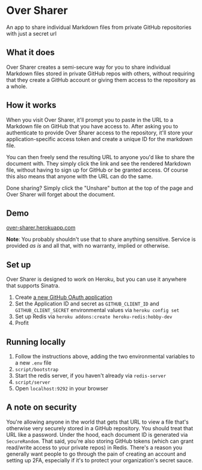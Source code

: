 # Over Sharer

An app to share individual Markdown files from private GitHub repositories with just a secret url

## What it does

Over Sharer creates a semi-secure way for you to share individual Markdown files stored in private GitHub repos with others, without requiring that they create a GitHub account or giving them access to the repository as a whole.

## How it works

When you visit Over Sharer, it'll prompt you to paste in the URL to a Markdown file on GitHub that you have access to. After asking you to authenticate to provide Over Sharer access to the repository, it'll store your application-specific access token and create a unique ID for the markdown file.

You can then freely send the resulting URL to anyone you'd like to share the document with. They simply click the link and see the rendered Markdown file, without having to sign up for GitHub or be granted access. Of course this also means that anyone with the URL can do the same.

Done sharing? Simply click the "Unshare" button at the top of the page and Over Sharer will forget about the document.

## Demo

[over-sharer.herokuapp.com](https://over-sharer.herokuapp.com/)

**Note**: You probably shouldn't use that to share anything sensitive. Service is provided *as is* and all that, with no warranty, implied or otherwise.

## Set up

Over Sharer is designed to work on Heroku, but you can use it anywhere that supports Sinatra.

1. Create [a new GitHub OAuth application](https://github.com/settings/applications/new)
2. Set the Application ID and secret as `GITHUB_CLIENT_ID` and `GITHUB_CLIENT_SECRET` environmental values via `heroku config set`
3. Set up Redis via `heroku addons:create heroku-redis:hobby-dev`
3. Profit

## Running locally

1. Follow the instructions above, adding the two environmental variables to a new `.env` file
1. `script/bootstrap`
2. Start the redis server, if you haven't already via `redis-server`
2. `script/server`
3. Open `localhost:9292` in your browser

## A note on security

You're allowing anyone in the world that gets that URL to view a file that's otherwise very securely stored in a GitHub repository. You should treat that URL like a password. Under the hood, each document ID is generated via `SecureRandom`. That said, you're also storing GitHub tokens (which can grant read/write access to your private repos) in Redis. There's a reason you generally want people to go through the pain of creating an account and setting up 2FA, especially if it's to protect your organization's secret sauce.
